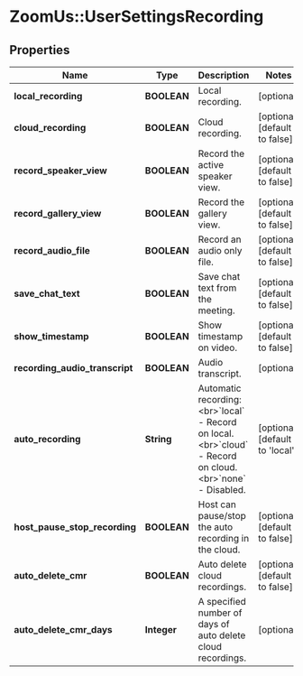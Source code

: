 # ZoomUs::UserSettingsRecording

## Properties
Name | Type | Description | Notes
------------ | ------------- | ------------- | -------------
**local_recording** | **BOOLEAN** | Local recording. | [optional] 
**cloud_recording** | **BOOLEAN** | Cloud recording. | [optional] [default to false]
**record_speaker_view** | **BOOLEAN** | Record the active speaker view. | [optional] [default to false]
**record_gallery_view** | **BOOLEAN** | Record the gallery view. | [optional] [default to false]
**record_audio_file** | **BOOLEAN** | Record an audio only file. | [optional] [default to false]
**save_chat_text** | **BOOLEAN** | Save chat text from the meeting. | [optional] [default to false]
**show_timestamp** | **BOOLEAN** | Show timestamp on video. | [optional] [default to false]
**recording_audio_transcript** | **BOOLEAN** | Audio transcript. | [optional] 
**auto_recording** | **String** | Automatic recording:&lt;br&gt;&#x60;local&#x60; - Record on local.&lt;br&gt;&#x60;cloud&#x60; - Record on cloud.&lt;br&gt;&#x60;none&#x60; - Disabled. | [optional] [default to &#39;local&#39;]
**host_pause_stop_recording** | **BOOLEAN** | Host can pause/stop the auto recording in the cloud. | [optional] [default to false]
**auto_delete_cmr** | **BOOLEAN** | Auto delete cloud recordings. | [optional] [default to false]
**auto_delete_cmr_days** | **Integer** | A specified number of days of auto delete cloud recordings. | [optional] 


